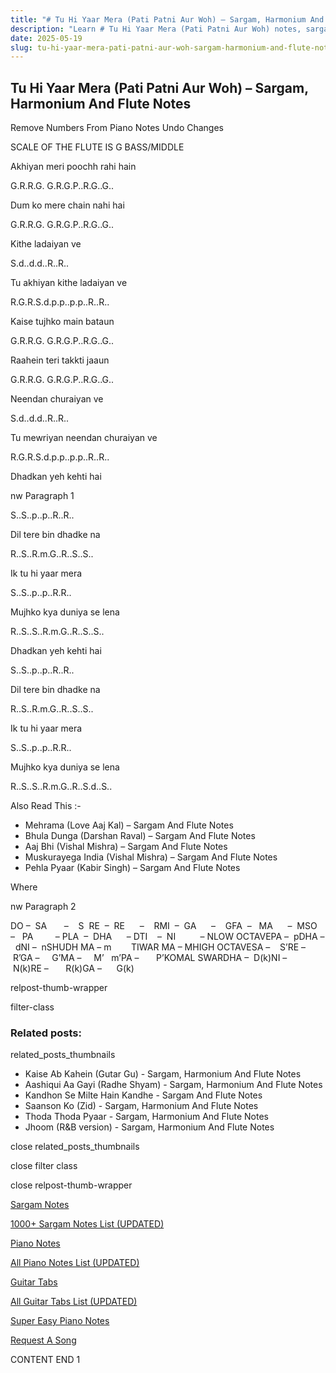 ```yaml
---
title: "# Tu Hi Yaar Mera (Pati Patni Aur Woh) – Sargam, Harmonium And Flute Notes"
description: "Learn # Tu Hi Yaar Mera (Pati Patni Aur Woh) notes, sargam, harmonium notations and flute notes. Easy step-by-step tutorial for beginners."
date: 2025-05-19
slug: tu-hi-yaar-mera-pati-patni-aur-woh-sargam-harmonium-and-flute-notes
---
```


## Tu Hi Yaar Mera (Pati Patni Aur Woh) – Sargam, Harmonium And Flute Notes

Remove Numbers From Piano Notes
Undo Changes

SCALE OF THE FLUTE IS G BASS/MIDDLE

Akhiyan meri poochh rahi hain

G.R.R.G. G.R.G.P..R.G..G..

Dum ko mere chain nahi hai

G.R.R.G. G.R.G.P..R.G..G..

Kithe ladaiyan ve

S.d..d.d..R..R..

Tu akhiyan kithe ladaiyan ve

R.G.R.S.d.p.p..p.p..R..R..

Kaise tujhko main bataun

G.R.R.G. G.R.G.P..R.G..G..

Raahein teri takkti jaaun

G.R.R.G. G.R.G.P..R.G..G..

Neendan churaiyan ve

S.d..d.d..R..R..

Tu mewriyan neendan churaiyan ve

R.G.R.S.d.p.p..p.p..R..R..

Dhadkan yeh kehti hai

nw Paragraph 1

S..S..p..p..R..R..

Dil tere bin dhadke na

R..S..R.m.G..R..S..S..

Ik tu hi yaar mera

S..S..p..p..R.R..

Mujhko kya duniya se lena

R..S..S..R.m.G..R..S..S..

Dhadkan yeh kehti hai

S..S..p..p..R..R..

Dil tere bin dhadke na

R..S..R.m.G..R..S..S..

Ik tu hi yaar mera

S..S..p..p..R.R..

Mujhko kya duniya se lena

R..S..S..R.m.G..R..S.d..S..

Also Read This :-

* Mehrama (Love Aaj Kal) – Sargam And Flute Notes
* Bhula Dunga (Darshan Raval) – Sargam And Flute Notes
* Aaj Bhi (Vishal Mishra) – Sargam And Flute Notes
* Muskurayega India (Vishal Mishra) – Sargam And Flute Notes
* Pehla Pyaar (Kabir Singh) – Sargam And Flute Notes

Where

nw Paragraph 2

DO –  SA       –    S  RE  –  RE      –    RMI  –  GA      –    GFA  –   MA      –  MSO  –   PA         – PLA  –  DHA      – DTI    –  NI          – NLOW OCTAVEPA –  pDHA –  dNI –  nSHUDH MA – m        TIWAR MA – MHIGH OCTAVESA –    S’RE –     R’GA –     G’MA –     M’   m’PA –       P’KOMAL SWARDHA –  D(k)NI –       N(k)RE –       R(k)GA –      G(k)

relpost-thumb-wrapper

filter-class

### Related posts:

related_posts_thumbnails

* Kaise Ab Kahein (Gutar Gu) - Sargam, Harmonium And Flute Notes
* Aashiqui Aa Gayi (Radhe Shyam) - Sargam, Harmonium And Flute Notes
* Kandhon Se Milte Hain Kandhe - Sargam And Flute Notes
* Saanson Ko (Zid) - Sargam, Harmonium And Flute Notes
* Thoda Thoda Pyaar - Sargam, Harmonium And Flute Notes
* Jhoom (R&B version) - Sargam, Harmonium And Flute Notes

close related_posts_thumbnails

close filter class

close relpost-thumb-wrapper

[Sargam Notes](https://www.notationsworld.com/sargam-notes.html)

[1000+ Sargam Notes List (UPDATED)](https://www.notationsworld.com/all-songs-list-sargam-notes.html)

[Piano Notes](https://www.notationsworld.com/piano-notes.html)

[All Piano Notes List (UPDATED)](https://www.notationsworld.com/all-songs-list-piano-notes.html)

[Guitar Tabs](https://www.notationsworld.com/guitar-tabs.html)

[All Guitar Tabs List (UPDATED)](https://www.notationsworld.com/all-songs-list-guitar-tabs.html)

[Super Easy Piano Notes](https://studywall.in/)

[Request A Song](https://www.notationsworld.com/request-a-song.html)

CONTENT END 1


